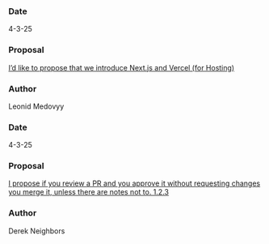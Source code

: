 ### Date
4-3-25

### Proposal
[I’d like to propose that we introduce Next.js and Vercel (for Hosting)](https://flipswitch.slack.com/archives/C02GC9LSTFT/p1743695309182929)

### Author
Leonid Medovyy

### Date
4-3-25

### Proposal
[I propose if you review a PR and you approve it without requesting changes you merge it, unless there are notes not to. 1.2.3](https://flipswitch.slack.com/archives/C02GC9LSTFT/p1743710740736389)

### Author
Derek Neighbors